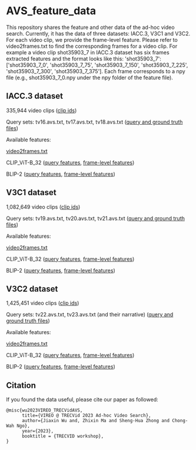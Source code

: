 # AVS_feature_data
This repository shares the feature and other data of the ad-hoc video search. Currently, it has the data of three datasets: IACC.3, V3C1 and V3C2. For each video clip, we provide the frame-level feature. Please refer to video2frames.txt to find the corresponding frames for a video clip. For example a video clip shot35903_7 in IACC.3 dataset has six frames extracted features and the format looks like this: 'shot35903_7': ['shot35903_7_0', 'shot35903_7_75', 'shot35903_7_150', 'shot35903_7_225', 'shot35903_7_300', 'shot35903_7_375']. Each frame corresponds to a npy file (e.g., shot35903_7_0.npy under the npy folder of the feature file). 

## **IACC.3 dataset**

335,944 video clips ([clip ids](https://portland-my.sharepoint.com/:t:/g/personal/jiaxinwu9-c_my_cityu_edu_hk/EYDbIU3aV-1KlhV98W7nN2kBwLKa74OzmK1cKq5bQJgH-A?e=VhnFtC))

Query sets: tv16.avs.txt, tv17.avs.txt, tv18.avs.txt  ([query and ground truth files](https://portland-my.sharepoint.com/:f:/g/personal/jiaxinwu9-c_my_cityu_edu_hk/EqF8SG8mxbZNpray_YikaE8BbW4Wb7YbPJbgH-o1GaSBZg?e=RAbqJP))

Available features:

[video2frames.txt](https://portland-my.sharepoint.com/:t:/g/personal/jiaxinwu9-c_my_cityu_edu_hk/EbuptdSLMIdHjYUVznwpHAABTG_ZHhPbr65FLXZcW1f8kg?e=yAIaBB)

CLIP_ViT-B_32 
([query features](https://portland-my.sharepoint.com/:f:/g/personal/jiaxinwu9-c_my_cityu_edu_hk/Evg-Z-J8boxBirxt_IjUVi4BxWPo3_Nw3t_awWyce3Ldnw?e=aqHqSq), 
[frame-level features](https://portland-my.sharepoint.com/:u:/g/personal/jiaxinwu9-c_my_cityu_edu_hk/ETtDR5I-VyNIrq5APIZ_1HcBRVnxyDKgHPVUGUv4Zb0CSg?e=ymTaDJ))

BLIP-2
([query features](https://portland-my.sharepoint.com/:f:/g/personal/jiaxinwu9-c_my_cityu_edu_hk/Eld8M0OEBy5Gh0cHbBBnb3AB-58cgdmWLcV3AaM4CzrCrg?e=u0quAi), 
[frame-level features](https://portland-my.sharepoint.com/:u:/g/personal/jiaxinwu9-c_my_cityu_edu_hk/Ec-4CM3MJ11NinAForKPgYsBso8beY1nTcdLhQo_8MO3vw?e=4TT2Du))

## **V3C1 dataset**

1,082,649 video clips ([clip ids](https://portland-my.sharepoint.com/:t:/g/personal/jiaxinwu9-c_my_cityu_edu_hk/EagcB0P8xFtMrKjTH_UQtlABqsU7fBoPrd3P_K27lGFpFQ?e=5vt65M))

Query sets: tv19.avs.txt, tv20.avs.txt, tv21.avs.txt  ([query and ground truth files](https://portland-my.sharepoint.com/:f:/g/personal/jiaxinwu9-c_my_cityu_edu_hk/EqGgR1gx4-VCqm9cqQ7nbAUBnFN4kkrilCCBGouHqUrVPg?e=Fvs6CZ))

Available features:

[video2frames.txt](https://portland-my.sharepoint.com/:t:/g/personal/jiaxinwu9-c_my_cityu_edu_hk/EZobKJ96lkNMsxmxQBPeTlgBBs3XSw9fv9H56XnqaqgjxQ?e=XqvjNR)

CLIP_ViT-B_32 
([query features](https://portland-my.sharepoint.com/:f:/g/personal/jiaxinwu9-c_my_cityu_edu_hk/Eu2eT-36Jr9OvlEImM906qEBU98jOKJLyvSBZh62zj1XvA?e=xaC0QS), 
[frame-level features](https://portland-my.sharepoint.com/:u:/g/personal/jiaxinwu9-c_my_cityu_edu_hk/EeYTCeTuLGlPlFM83RNlwxMBeA1dJl2LuQbpNICHBE3FaA?e=IJ8fvr))

BLIP-2
([query features](https://portland-my.sharepoint.com/:f:/g/personal/jiaxinwu9-c_my_cityu_edu_hk/Em1079DBfUdIqpBma9OzSCQBwsS5Oe__ZwUO4L2JPC2XUQ?e=GnCjXe), 
[frame-level features](https://portland-my.sharepoint.com/:u:/g/personal/jiaxinwu9-c_my_cityu_edu_hk/EbzXeoA3ogBCrbwRRAKuWA4BAvSpzwtB_3MzDw10tEnsKQ?e=IbG8vF))

## **V3C2 dataset**

1,425,451 video clips ([clip ids](https://portland-my.sharepoint.com/:t:/g/personal/jiaxinwu9-c_my_cityu_edu_hk/Ebyks5_rNoVGkYQqZCtGAe0B4HaheXazhDP_kguvW34sJw?e=cOSNdQ))

Query sets: tv22.avs.txt, tv23.avs.txt (and their narrative) ([query and ground truth files](https://portland-my.sharepoint.com/:f:/g/personal/jiaxinwu9-c_my_cityu_edu_hk/EgbLXw3h3-9CiEFi2kAbmPwBjzh2N8KQMtlUYj6yy998ew?e=EJJrkp))

Available features:

[video2frames.txt](https://portland-my.sharepoint.com/:t:/g/personal/jiaxinwu9-c_my_cityu_edu_hk/EQZfUFxM3CtAq9O1bzGltcQBSAyNY1ceWPqBuEdPWuwnGg?e=2ergMV)

CLIP_ViT-B_32 
([query features](https://portland-my.sharepoint.com/:f:/g/personal/jiaxinwu9-c_my_cityu_edu_hk/EjWMmUnVgjpJpPtUSMHwG7UBSHZq-hBcipS5M90fSpbaHw?e=kOQbh1), 
[frame-level features](https://portland-my.sharepoint.com/:u:/g/personal/jiaxinwu9-c_my_cityu_edu_hk/EaV4VUSGEcZJt0rL648qdEsBN1OPwf8d3G88YDWzKpMpdA?e=D3EqOd))

BLIP-2
([query features](https://portland-my.sharepoint.com/:f:/g/personal/jiaxinwu9-c_my_cityu_edu_hk/EksVulHnUFBGtZP73O2rG4UBczlHpiq4qdUlavBgl8fyRg?e=eK1zdo), 
[frame-level features](https://portland-my.sharepoint.com/:u:/g/personal/jiaxinwu9-c_my_cityu_edu_hk/Ecs7FejkKM5CufWDPqkQqhABI5lT1Noo1p__ehfyKAzYkw?e=zEbzQ3))



## Citation
If you found the data useful, please cite our paper as followed:
```
@misc{wu2023VIREO_TRECVidAVS,
      title={VIREO @ TRECVid 2023 Ad-hoc Video Search}, 
      author={Jiaxin Wu and, Zhixin Ma and Sheng-Hua Zhong and Chong-Wah Ngo},
      year={2023},
      booktitle = {TRECVID workshop},
}
```
